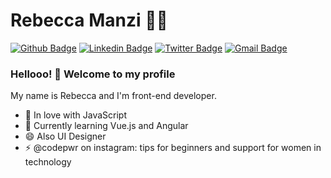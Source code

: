 # Rebecca Manzi :woman_technologist:

[![Github Badge](https://img.shields.io/badge/-Github-000?style=flat-square&logo=Github&logoColor=white&link=https://github.com/lucasgdb)](https://github.com/rebeccamanzi)
[![Linkedin Badge](https://img.shields.io/badge/-LinkedIn-blue?style=flat-square&logo=Linkedin&logoColor=white&link=https://www.linkedin.com/in/rebeccamanzi/)](https://www.linkedin.com/in/rebeccamanzi/)
[![Twitter Badge](https://img.shields.io/badge/-Twitter-1ca0f1?style=flat-square&labelColor=1ca0f1&logo=twitter&logoColor=white&link=https://twitter.com/lgdbittencourt)](https://twitter.com/rebeccacmanzi)
[![Gmail Badge](https://img.shields.io/badge/-Gmail-c14438?style=flat-square&logo=Gmail&logoColor=white&link=mailto:rebeccamanzi@gmail.com)](mailto:rebeccamanzi@gmail.com)

### Hellooo! 👋 Welcome to my profile

My name is Rebecca and I'm front-end developer.

 - 💙 In love with JavaScript
 - 🌱 Currently learning Vue.js and Angular
 - 😄 Also UI Designer 
 - ⚡ @codepwr on instagram: tips for beginners and support for women in technology
